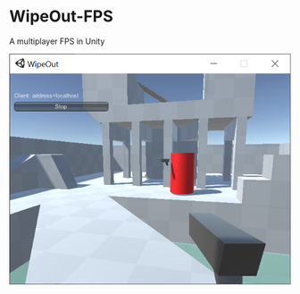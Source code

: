 # WipeOut-FPS
A multiplayer FPS in Unity

<p align="center">
  <img src="Assets/Screenshots/Screenshot20191105.PNG" title="Screenshot">
</p>
